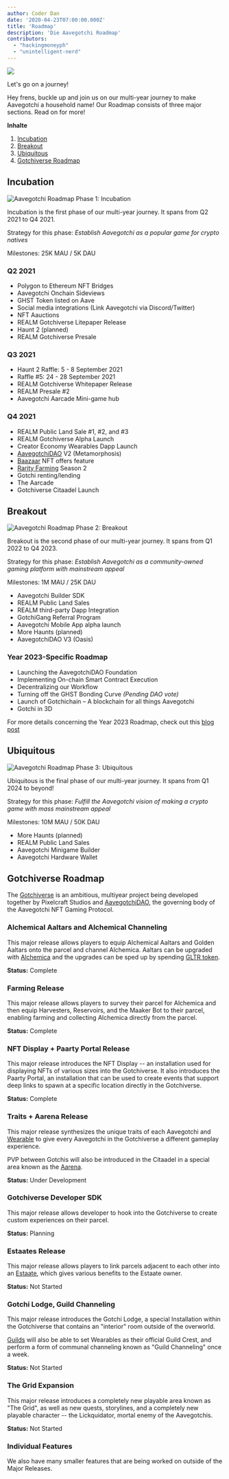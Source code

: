```yaml
---
author: Coder Dan
date: '2020-04-23T07:00:00.000Z'
title: 'Roadmap'
description: 'Die Aavegotchi Roadmap'
contributors:
  - "hackingmoneyph"
  - "unintelligent-nerd"
---
```


<div class="headerImageContainer">
<img class="headerImage" src="/roadmap/roadmap.png">
<p class="headerImageText">Let's go on a journey!</p>
</div>

Hey frens, buckle up and join us on our multi-year journey to make Aavegotchi a household name! Our Roadmap consists of three major sections. Read on for more!

<div class="contentsBox">

**Inhalte**

<ol>
<li><a href=#incubation>Incubation</a></li>
<li><a href=#breakout>Breakout</a></li>
<li><a href=#ubiquitous>Ubiquitous</a></li>
<li><a href=#gotchiverse-roadmap>Gotchiverse Roadmap</a></li>
</ol>

</div>

## Incubation

<img class = "bodyImage" src = "/roadmap/phase-1-incubation.png" alt = "Aavegotchi Roadmap Phase 1: Incubation" />

Incubation is the first phase of our multi-year journey. It spans from Q2 2021 to Q4 2021.

Strategy for this phase: *Establish Aavegotchi as a popular game for crypto natives*

Milestones: 25K MAU / 5K DAU

### Q2 2021

* Polygon to Ethereum NFT Bridges
* Aavegotchi Onchain Sideviews
* GHST Token listed on Aave
* Social media integrations (Link Aavegotchi via Discord/Twitter)
* NFT Aauctions
* REALM Gotchiverse Litepaper Release
* Haunt 2 (planned)
* REALM Gotchiverse Presale

### Q3 2021

* Haunt 2 Raffle: 5 - 8 September 2021
* Raffle #5: 24 - 28 September 2021
* REALM Gotchiverse Whitepaper Release
* REALM Presale #2
* Aavegotchi Aarcade Mini-game hub

### Q4 2021

* REALM Public Land Sale #1, #2, and #3
* REALM Gotchiverse Alpha Launch
* Creator Economy Wearables Dapp Launch
* [AavegotchiDAO](/dao) V2 (Metamorphosis)
* [Baazaar](/baazaar) NFT offers feature
* [Rarity Farming](/rarity-farming) Season 2
* Gotchi renting/lending
* The Aarcade
* Gotchiverse Citaadel Launch

## Breakout

<img class = "bodyImage" src = "/roadmap/phase-2-breakout.png" alt = "Aavegotchi Roadmap Phase 2: Breakout" />

Breakout is the second phase of our multi-year journey. It spans from Q1 2022 to Q4 2023.

Strategy for this phase: *Establish Aavegotchi as a community-owned gaming platform with mainstream appeal*

Milestones: 1M MAU / 25K DAU

* Aavegotchi Builder SDK
* REALM Public Land Sales
* REALM third-party Dapp Integration
* GotchiGang Referral Program
* Aavegotchi Mobile App alpha launch
* More Haunts (planned)
* AavegotchiDAO V3 (Oasis)

### Year 2023-Specific Roadmap

* Launching the AavegotchiDAO Foundation
* Implementing On-chain Smart Contract Execution
* Decentralizing our Workflow
* Turning off the GHST Bonding Curve *(Pending DAO vote)*
* Launch of Gotchichain – A blockchain for all things Aavegotchi
* Gotchi in 3D

For more details concerning the Year 2023 Roadmap, check out this [blog post](https://blog.aavegotchi.com/2023-year-of-the-gotchi-roadmap/)

## Ubiquitous

<img class = "bodyImage" src = "/roadmap/phase-3-ubiquitous.png" alt = "Aavegotchi Roadmap Phase 3: Ubiquitous" />

Ubiquitous is the final phase of our multi-year journey. It spans from Q1 2024 to beyond!

Strategy for this phase: *Fulfill the Aavegotchi vision of making a crypto game with mass mainstream appeal*

Milestones: 10M MAU / 50K DAU

* More Haunts (planned)
* REALM Public Land Sales
* Aavegotchi Minigame Builder
* Aavegotchi Hardware Wallet

## Gotchiverse Roadmap

The [Gotchiverse](/gotchiverse) is an ambitious, multiyear project being developed together by Pixelcraft Studios and [AavegotchiDAO](/dao), the governing body of the Aavegotchi NFT Gaming Protocol.

### Alchemical Aaltars and Alchemical Channeling

This major release allows players to equip Alchemical Aaltars and Golden Aaltars onto the parcel and channel Alchemica. Aaltars can be upgraded with [Alchemica](/gotchus-alchemica) and the upgrades can be sped up by spending [GLTR token](/gotchus-alchemica-exchange#gltr-token).

**Status:** Complete

### Farming Release

This major release allows players to survey their parcel for Alchemica and then equip Harvesters, Reservoirs, and the Maaker Bot to their parcel, enabling farming and collecting Alchemica directly from the parcel.

**Status:** Complete

### NFT Display + Paarty Portal Release

This major release introduces the NFT Display -- an installation used for displaying NFTs of various sizes into the Gotchiverse. It also introduces the Paarty Portal, an installation that can be used to create events that support deep links to spawn at a specific location directly in the Gotchiverse.

**Status:** Complete

### Traits + Aarena Release

This major release synthesizes the unique traits of each Aavegotchi and [Wearable](/wearables) to give every Aavegotchi in the Gotchiverse a different gameplay experience.

PVP between Gotchis will also be introduced in the Citaadel in a special area known as the [Aarena](/aarena).

**Status:** Under Development

### Gotchiverse Developer SDK

This major release allows developer to hook into the Gotchiverse to create custom experiences on their parcel.

**Status:** Planning

### Estaates Release

This major release allows players to link parcels adjacent to each other into an [Estaate](/estaates), which gives various benefits to the Estaate owner.

**Status:** Not Started

### Gotchi Lodge, Guild Channeling

This major release introduces the Gotchi Lodge, a special Installation within the Gotchiverse that contains an "interior" room outside of the overworld.

[Guilds](/guild) will also be able to set Wearables as their official Guild Crest, and perform a form of communal channeling known as "Guild Channeling" once a week.

**Status:** Not Started

### The Grid Expansion

This major release introduces a completely new playable area known as "The Grid", as well as new quests, storylines, and a completely new playable character -- the Lickquidator, mortal enemy of the Aavegotchis.

**Status:** Not Started

### Individual Features

We also have many smaller features that are being worked on outside of the Major Releases.